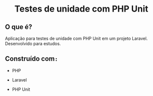 <h1 align='center'><b>Testes de unidade com PHP Unit</b></h1>

## O que é?

Aplicação para testes de unidade com PHP Unit em um projeto Laravel. Desenvolvido para estudos.

## Construído com`:`

- PHP

- Laravel

- PHP Unit
